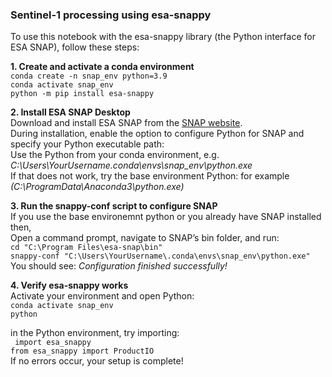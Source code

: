 ### Sentinel-1 processing using esa-snappy  
To use this notebook with the esa-snappy library (the Python interface for ESA SNAP), follow these steps:

**1. Create and activate a conda environment**   
`` conda create -n snap_env python=3.9 ``   
`` conda activate snap_env ``    
`` python -m pip install esa-snappy ``  

**2. Install ESA SNAP Desktop**    
Download and install ESA SNAP from the [SNAP website](https://earth.esa.int/eogateway/tools/snap).  
During installation, enable the option to configure Python for SNAP and specify your Python executable path:  
Use the Python from your conda environment, e.g. *C:\Users\YourUsername\.conda\envs\snap_env\python.exe*  
If that does not work, try the base environment Python: for example *(C:\ProgramData\Anaconda3\python.exe)*   

**3. Run the snappy-conf script to configure SNAP**  
If you use the base environemnt python or you already have SNAP installed then,  
Open a command prompt, navigate to SNAP’s bin folder, and run:  
`` cd "C:\Program Files\esa-snap\bin" ``  
`` snappy-conf "C:\Users\YourUsername\.conda\envs\snap_env\python.exe" ``  
You should see: *Configuration finished successfully!*

**4. Verify esa-snappy works**  
Activate your environment and open Python:  
`` conda activate snap_env  ``  
`` python  ``
  
in the Python environment, try importing:  
``  import esa_snappy ``  
`` from esa_snappy import ProductIO ``    
If no errors occur, your setup is complete!  
